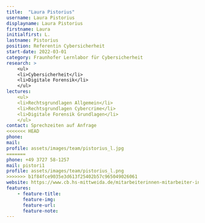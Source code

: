 ```yaml
---
title:  "Laura Pistorius"
username: Laura Pistorius
displayname: Laura Pistorius
firstname: Laura
initialfirst: L.
lastname: Pistorius
position: Referentin Cybersicherheit
start-date: 2022-03-01
category: Fraunhofer Lernlabor für Cybersicherheit
research: >
    <ul>
    <li>Cybersicherheit</li>
    <li>Digitale Forensik</li>
    </ul>
lectures: 
    <ul>
    <li>Rechtsgrundlagen Allgemein</li>
    <li>Rechtsgrundlagen Cybercrime</li>
    <li>Digitale Forensik Grundlagen</li>
    </ul>
contact: Sprechzeiten auf Anfrage
<<<<<<< HEAD
phone:
mail: 
profile: assets/images/team/pistorius_l.jpg
=======
phone: +49 3727 58-1257
mail: pistori1
profile: assets/images/team/pistorius_l.png
>>>>>>> b1f84fce9035e3d613f25402b57c965049026061
website: https://www.cb.hs-mittweida.de/mitarbeiterinnen-mitarbeiter-in-ihren-fachgruppen/pistorius-laura/
features:
    - feature-title: 
      feature-img: 
      feature-url: 
      feature-note: 
---
```

